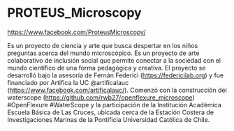 # PROTEUS_Microscopy

https://www.facebook.com/ProteusMicroscopy/

Es un proyecto de ciencia y arte que busca despertar en los niños preguntas acerca del mundo microscópico. Es un proyecto de arte colaborativo de inclusión social que permite conectar a la sociedad con el mundo científico de una forma pedagógica y creativa.  El proyecto se desarrolló bajo la asesoría de Fernán Federici (https://federicilab.org) y fue  financiado por Artifica la UC @artificalauc  (https://www.facebook.com/artificalauc/).   Comenzó con la construcción del waterscope (https://github.com/rwb27/openflexure_microscope) #OpenFlexure #WaterScope y la participación de la Institución Académica Escuela Básica de Las Cruces, ubicada cerca de la Estación Costera de Investigaciones Marinas de la Pontificia Universidad Católica de Chile.
